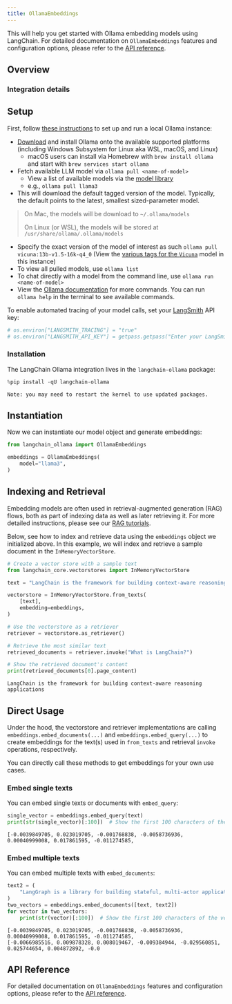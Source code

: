 ```yaml
---
title: OllamaEmbeddings
---
```


This will help you get started with Ollama embedding models using LangChain. For detailed documentation on `OllamaEmbeddings` features and configuration options, please refer to the [API reference](https://python.langchain.com/api_reference/ollama/embeddings/langchain_ollama.embeddings.OllamaEmbeddings.html).

## Overview

### Integration details

<ItemTable category="text_embedding" item="Ollama" />

## Setup

First, follow [these instructions](https://github.com/ollama/ollama?tab=readme-ov-file#ollama) to set up and run a local Ollama instance:

* [Download](https://ollama.ai/download) and install Ollama onto the available supported platforms (including Windows Subsystem for Linux aka WSL, macOS, and Linux)
  * macOS users can install via Homebrew with `brew install ollama` and start with `brew services start ollama`
* Fetch available LLM model via `ollama pull <name-of-model>`
  * View a list of available models via the [model library](https://ollama.ai/library)
  * e.g., `ollama pull llama3`
* This will download the default tagged version of the model. Typically, the default points to the latest, smallest sized-parameter model.

> On Mac, the models will be download to `~/.ollama/models`
>
> On Linux (or WSL), the models will be stored at `/usr/share/ollama/.ollama/models`

* Specify the exact version of the model of interest as such `ollama pull vicuna:13b-v1.5-16k-q4_0` (View the [various tags for the `Vicuna`](https://ollama.ai/library/vicuna/tags) model in this instance)
* To view all pulled models, use `ollama list`
* To chat directly with a model from the command line, use `ollama run <name-of-model>`
* View the [Ollama documentation](https://github.com/ollama/ollama/tree/main/docs) for more commands. You can run `ollama help` in the terminal to see available commands.

To enable automated tracing of your model calls, set your [LangSmith](https://docs.smith.langchain.com/) API key:

```python
# os.environ["LANGSMITH_TRACING"] = "true"
# os.environ["LANGSMITH_API_KEY"] = getpass.getpass("Enter your LangSmith API key: ")
```

### Installation

The LangChain Ollama integration lives in the `langchain-ollama` package:

```python
%pip install -qU langchain-ollama
```

```output
Note: you may need to restart the kernel to use updated packages.
```

## Instantiation

Now we can instantiate our model object and generate embeddings:

```python
from langchain_ollama import OllamaEmbeddings

embeddings = OllamaEmbeddings(
    model="llama3",
)
```

## Indexing and Retrieval

Embedding models are often used in retrieval-augmented generation (RAG) flows, both as part of indexing data as well as later retrieving it. For more detailed instructions, please see our [RAG tutorials](/oss/tutorials/rag/).

Below, see how to index and retrieve data using the `embeddings` object we initialized above. In this example, we will index and retrieve a sample document in the `InMemoryVectorStore`.

```python
# Create a vector store with a sample text
from langchain_core.vectorstores import InMemoryVectorStore

text = "LangChain is the framework for building context-aware reasoning applications"

vectorstore = InMemoryVectorStore.from_texts(
    [text],
    embedding=embeddings,
)

# Use the vectorstore as a retriever
retriever = vectorstore.as_retriever()

# Retrieve the most similar text
retrieved_documents = retriever.invoke("What is LangChain?")

# Show the retrieved document's content
print(retrieved_documents[0].page_content)
```

```output
LangChain is the framework for building context-aware reasoning applications
```

## Direct Usage

Under the hood, the vectorstore and retriever implementations are calling `embeddings.embed_documents(...)` and `embeddings.embed_query(...)` to create embeddings for the text(s) used in `from_texts` and retrieval `invoke` operations, respectively.

You can directly call these methods to get embeddings for your own use cases.

### Embed single texts

You can embed single texts or documents with `embed_query`:

```python
single_vector = embeddings.embed_query(text)
print(str(single_vector)[:100])  # Show the first 100 characters of the vector
```

```output
[-0.0039849705, 0.023019705, -0.001768838, -0.0058736936, 0.00040999008, 0.017861595, -0.011274585,
```

### Embed multiple texts

You can embed multiple texts with `embed_documents`:

```python
text2 = (
    "LangGraph is a library for building stateful, multi-actor applications with LLMs"
)
two_vectors = embeddings.embed_documents([text, text2])
for vector in two_vectors:
    print(str(vector)[:100])  # Show the first 100 characters of the vector
```

```output
[-0.0039849705, 0.023019705, -0.001768838, -0.0058736936, 0.00040999008, 0.017861595, -0.011274585,
[-0.0066985516, 0.009878328, 0.008019467, -0.009384944, -0.029560851, 0.025744654, 0.004872892, -0.0
```

## API Reference

For detailed documentation on `OllamaEmbeddings` features and configuration options, please refer to the [API reference](https://python.langchain.com/api_reference/ollama/embeddings/langchain_ollama.embeddings.OllamaEmbeddings.html).
